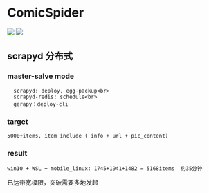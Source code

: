 # ComicSpider

![](https://img.shields.io/badge/Python-3.7%2B-brightgreen.svg?style=social)
![](https://img.shields.io/badge/Mode-Distributed-blue.svg?colorA=abcdef)


## scrapyd 分布式

### master-salve mode

~~~
  scrapyd: deploy, egg-packup<br>
  scrapyd-redis: schedule<br>
  gerapy：deploy-cli
~~~
 ### target
```
5000+items, item include ( info + url + pic_content)
```

 ### result

```
win10 + WSL + mobile_linux: 1745+1941+1482 = 5168items  约35分钟
```
已达带宽极限，突破需要多地发起
